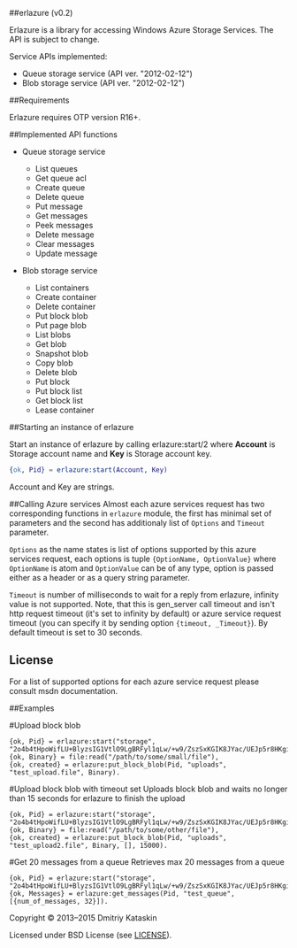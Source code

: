 ##erlazure (v0.2)

Erlazure is a library for accessing Windows Azure Storage Services. The API is subject to change.

Service APIs implemented:
* Queue storage service (API ver. "2012-02-12")
* Blob storage service (API ver. "2012-02-12")

##Requirements

Erlazure requires OTP version R16+.

##Implemented API functions
* Queue storage service
  * List queues
  * Get queue acl
  * Create queue
  * Delete queue
  * Put message
  * Get messages
  * Peek messages
  * Delete message
  * Clear messages
  * Update message
  
* Blob storage service
  * List containers
  * Create container
  * Delete container
  * Put block blob
  * Put page blob
  * List blobs
  * Get blob
  * Snapshot blob
  * Copy blob
  * Delete blob
  * Put block
  * Put block list
  * Get block list
  * Lease container
  
##Starting an instance of erlazure

Start an instance of erlazure by calling erlazure:start/2 where **Account** is Storage account name and **Key** is Storage account key.
```erlang
{ok, Pid} = erlazure:start(Account, Key)
```
Account and Key are strings.

##Calling Azure services
Almost each azure services request has two corresponding functions in ```erlazure``` module, the first has minimal set of parameters and the second has additionaly list of ```Options``` and ```Timeout``` parameter.

```Options``` as the name states is list of options supported by this azure services request, each options is tuple ```{OptionName, OptionValue}``` where ```OptionName``` is atom and ```OptionValue``` can be of any type, option is passed either as a header or as a query string parameter.

```Timeout``` is number of milliseconds to wait for a reply from erlazure, infinity value is not supported. Note, that this is gen_server call timeout and isn't http request timeout (it's set to infinity by default) or azure service request timeout (you can specify it by sending option ```{timeout, _Timeout}```). By default timeout is set to 30 seconds.
## License

For a list of supported options for each azure service request please consult msdn documentation.

##Examples

#Upload block blob
```
{ok, Pid} = erlazure:start("storage", "2o4b4tHpoWifLU+BlyzsIG1VtlO9LgBRFyl1qLw/+w9/ZszSxKGIK8JYac/UEJp5r8HKgiOiG8YTqGS9otAYWA=="),
{ok, Binary} = file:read("/path/to/some/small/file"),
{ok, created} = erlazure:put_block_blob(Pid, "uploads", "test_upload.file", Binary).
```
#Upload block blob with timeout set
Uploads block blob and waits no longer than 15 seconds for erlazure to finish the upload
```
{ok, Pid} = erlazure:start("storage", "2o4b4tHpoWifLU+BlyzsIG1VtlO9LgBRFyl1qLw/+w9/ZszSxKGIK8JYac/UEJp5r8HKgiOiG8YTqGS9otAYWA=="),
{ok, Binary} = file:read("/path/to/some/other/file"),
{ok, created} = erlazure:put_block_blob(Pid, "uploads", "test_upload2.file", Binary, [], 15000).
```

#Get 20 messages from a queue
Retrieves max 20 messages from a queue
```
{ok, Pid} = erlazure:start("storage", "2o4b4tHpoWifLU+BlyzsIG1VtlO9LgBRFyl1qLw/+w9/ZszSxKGIK8JYac/UEJp5r8HKgiOiG8YTqGS9otAYWA=="),
{ok, Messages} = erlazure:get_messages(Pid, "test_queue", [{num_of_messages, 32}]).
```
Copyright © 2013–2015 Dmitriy Kataskin

Licensed under BSD License (see [LICENSE](license.txt)).
